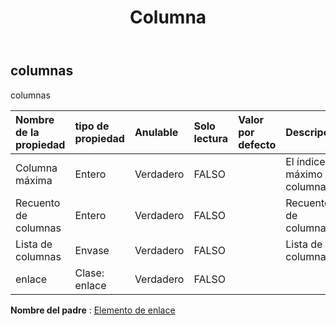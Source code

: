 ﻿---
title: Columna
second_title: Aspose.Cells Cloud Documen
type: docs
url: /es/specification/model/columns/
description: "Aspose.Cells Especificación del modelo de nube: columnas. Maneje sin esfuerzo Excel y otros documentos de hoja de cálculo con funciones como abrir, generar, editar, dividir, fusionar, comparar y convertir."
kwords: Excel, Office, Hoja de cálculo, Cloud REST API, Columnas
weight: 50
---
## **columnas**

 columnas

| Nombre de la propiedad| tipo de propiedad| Anulable| Solo lectura| Valor por defecto| Descripción|
|:- |:- |:- |:- |:- |:- |
| Columna máxima| Entero| Verdadero| FALSO|| El índice máximo de columna.|
| Recuento de columnas| Entero| Verdadero| FALSO|| Recuento de columnas.|
| Lista de columnas| Envase| Verdadero| FALSO|| Lista de columnas.|
| enlace| Clase: enlace| Verdadero| FALSO|||

**Nombre del padre** : [Elemento de enlace](/specification/model/linkelement)

